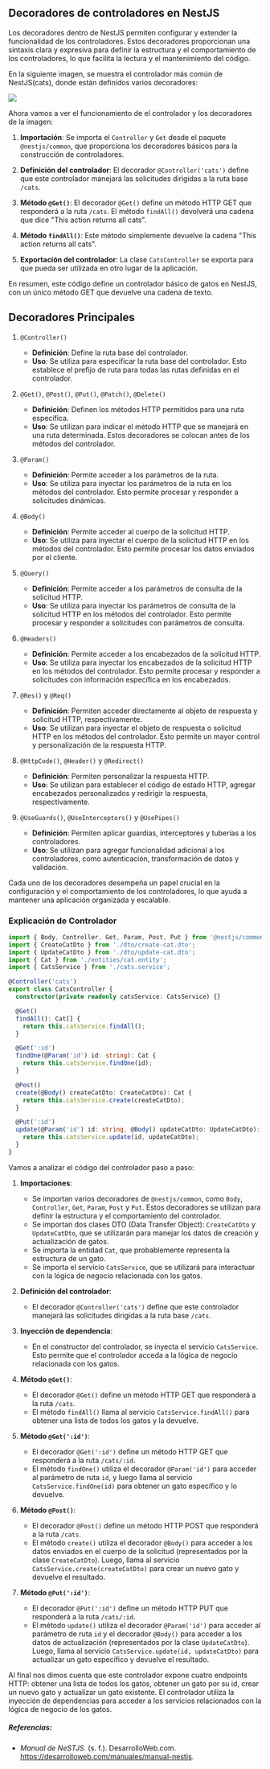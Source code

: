 ## Decoradores de controladores en NestJS

Los decoradores dentro de NestJS permiten configurar y extender la funcionalidad de los controladores. Estos decoradores proporcionan una sintaxis clara y expresiva para definir la estructura y el comportamiento de los controladores, lo que facilita la lectura y el mantenimiento del código.

En la siguiente imagen, se muestra el controlador más común de NestJS(cats), donde están definidos varios decoradores:

![](https://lh6.googleusercontent.com/xShgusM4Bu1se0qyhMIrVyDpu7Jat_1NYJZbrUa0LpbHm01d8ZYygT4l9OzlGaltNNtrpN_KhONOT498Fw8YVfs_cpeRIEn7xP_YwIASy7alyX9JdPQ1FIdD8F8mZWlUr1qDufn0sctPZlV6f_DOYHOSrm8L48dPnoR7HjTq5vfhRFMOEAm5IUOaxpKueg)

Ahora vamos a ver el funcionamiento de el controlador y los decoradores de la imagen:

1. **Importación**: Se importa el `Controller` y `Get` desde el paquete `@nestjs/common`, que proporciona los decoradores básicos para la construcción de controladores.

2. **Definición del controlador**: El decorador `@Controller('cats')` define que este controlador manejará las solicitudes dirigidas a la ruta base `/cats`.

3. **Método `@Get()`**: El decorador `@Get()` define un método HTTP GET que responderá a la ruta `/cats`. El método `findAll()` devolverá una cadena que dice "This action returns all cats".

4. **Método `findAll()`**: Este método simplemente devuelve la cadena "This action returns all cats".

5. **Exportación del controlador**: La clase `CatsController` se exporta para que pueda ser utilizada en otro lugar de la aplicación.

En resumen, este código define un controlador básico de gatos en NestJS, con un único método GET que devuelve una cadena de texto.

## Decoradores Principales

1. `@Controller()`
   - **Definición**: Define la ruta base del controlador.
   - **Uso**: Se utiliza para especificar la ruta base del controlador. Esto establece el prefijo de ruta para todas las rutas definidas en el controlador.

2. `@Get()`, `@Post()`, `@Put()`, `@Patch()`, `@Delete()`
   - **Definición**: Definen los métodos HTTP permitidos para una ruta específica.
   - **Uso**: Se utilizan para indicar el método HTTP que se manejará en una ruta determinada. Estos decoradores se colocan antes de los métodos del controlador.

3. `@Param()`
   - **Definición**: Permite acceder a los parámetros de la ruta.
   - **Uso**: Se utiliza para inyectar los parámetros de la ruta en los métodos del controlador. Esto permite procesar y responder a solicitudes dinámicas.

4. `@Body()`
   - **Definición**: Permite acceder al cuerpo de la solicitud HTTP.
   - **Uso**: Se utiliza para inyectar el cuerpo de la solicitud HTTP en los métodos del controlador. Esto permite procesar los datos enviados por el cliente.

5. `@Query()`
   - **Definición**: Permite acceder a los parámetros de consulta de la solicitud HTTP.
   - **Uso**: Se utiliza para inyectar los parámetros de consulta de la solicitud HTTP en los métodos del controlador. Esto permite procesar y responder a solicitudes con parámetros de consulta.

6. `@Headers()`
   - **Definición**: Permite acceder a los encabezados de la solicitud HTTP.
   - **Uso**: Se utiliza para inyectar los encabezados de la solicitud HTTP en los métodos del controlador. Esto permite procesar y responder a solicitudes con información específica en los encabezados.

7. `@Res()` y `@Req()`
   - **Definición**: Permiten acceder directamente al objeto de respuesta y solicitud HTTP, respectivamente.
   - **Uso**: Se utilizan para inyectar el objeto de respuesta o solicitud HTTP en los métodos del controlador. Esto permite un mayor control y personalización de la respuesta HTTP.

8. `@HttpCode()`, `@Header()` y `@Redirect()`
   - **Definición**: Permiten personalizar la respuesta HTTP.
   - **Uso**: Se utilizan para establecer el código de estado HTTP, agregar encabezados personalizados y redirigir la respuesta, respectivamente.

9. `@UseGuards()`, `@UseInterceptors()` y `@UsePipes()`
   - **Definición**: Permiten aplicar guardias, interceptores y tuberías a los controladores.
   - **Uso**: Se utilizan para agregar funcionalidad adicional a los controladores, como autenticación, transformación de datos y validación.

Cada uno de los decoradores desempeña un papel crucial en la configuración y el comportamiento de los controladores, lo que ayuda a mantener una aplicación organizada y escalable.

### Explicación de Controlador

```typescript
import { Body, Controller, Get, Param, Post, Put } from '@nestjs/common';
import { CreateCatDto } from './dto/create-cat.dto';
import { UpdateCatDto } from './dto/update-cat.dto';
import { Cat } from './entities/cat.entity';
import { CatsService } from './cats.service';

@Controller('cats')
export class CatsController {
  constructor(private readonly catsService: CatsService) {}

  @Get()
  findAll(): Cat[] {
    return this.catsService.findAll();
  }

  @Get(':id')
  findOne(@Param('id') id: string): Cat {
    return this.catsService.findOne(id);
  }

  @Post()
  create(@Body() createCatDto: CreateCatDto): Cat {
    return this.catsService.create(createCatDto);
  }

  @Put(':id')
  update(@Param('id') id: string, @Body() updateCatDto: UpdateCatDto): Cat {
    return this.catsService.update(id, updateCatDto);
  }
}
```

Vamos a analizar el código del controlador paso a paso:

1. **Importaciones**:
   - Se importan varios decoradores de `@nestjs/common`, como `Body`, `Controller`, `Get`, `Param`, `Post` y `Put`. Estos decoradores se utilizan para definir la estructura y el comportamiento del controlador.
   - Se importan dos clases DTO (Data Transfer Object): `CreateCatDto` y `UpdateCatDto`, que se utilizarán para manejar los datos de creación y actualización de gatos.
   - Se importa la entidad `Cat`, que probablemente representa la estructura de un gato.
   - Se importa el servicio `CatsService`, que se utilizará para interactuar con la lógica de negocio relacionada con los gatos.

2. **Definición del controlador**:
   - El decorador `@Controller('cats')` define que este controlador manejará las solicitudes dirigidas a la ruta base `/cats`.

3. **Inyección de dependencia**:
   - En el constructor del controlador, se inyecta el servicio `CatsService`. Esto permite que el controlador acceda a la lógica de negocio relacionada con los gatos.

4. **Método `@Get()`**:
   - El decorador `@Get()` define un método HTTP GET que responderá a la ruta `/cats`.
   - El método `findAll()` llama al servicio `CatsService.findAll()` para obtener una lista de todos los gatos y la devuelve.

5. **Método `@Get(':id')`**:
   - El decorador `@Get(':id')` define un método HTTP GET que responderá a la ruta `/cats/:id`.
   - El método `findOne()` utiliza el decorador `@Param('id')` para acceder al parámetro de ruta `id`, y luego llama al servicio `CatsService.findOne(id)` para obtener un gato específico y lo devuelve.

6. **Método `@Post()`**:
   - El decorador `@Post()` define un método HTTP POST que responderá a la ruta `/cats`.
   - El método `create()` utiliza el decorador `@Body()` para acceder a los datos enviados en el cuerpo de la solicitud (representados por la clase `CreateCatDto`). Luego, llama al servicio `CatsService.create(createCatDto)` para crear un nuevo gato y devuelve el resultado.

7. **Método `@Put(':id')`**:
   - El decorador `@Put(':id')` define un método HTTP PUT que responderá a la ruta `/cats/:id`.
   - El método `update()` utiliza el decorador `@Param('id')` para acceder al parámetro de ruta `id` y el decorador `@Body()` para acceder a los datos de actualización (representados por la clase `UpdateCatDto`). Luego, llama al servicio `CatsService.update(id, updateCatDto)` para actualizar un gato específico y devuelve el resultado.

Al final nos dimos cuenta que este controlador expone cuatro endpoints HTTP: obtener una lista de todos los gatos, obtener un gato por su id, crear un nuevo gato y actualizar un gato existente. El controlador utiliza la inyección de dependencias para acceder a los servicios relacionados con la lógica de negocio de los gatos.

##### Referencias:
- _Manual de NeSTJS_. (s. f.). DesarrolloWeb.com. https://desarrolloweb.com/manuales/manual-nestjs.